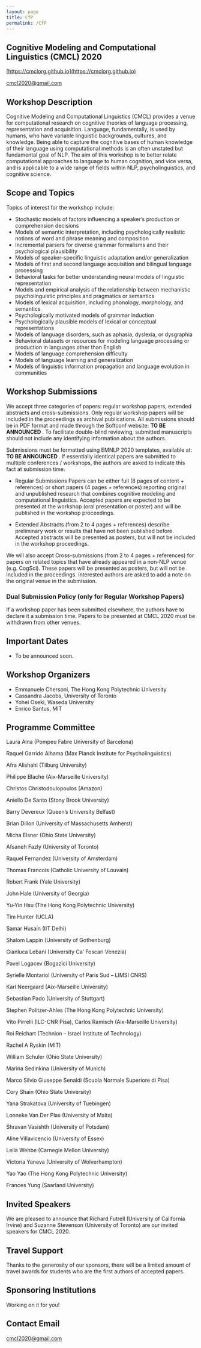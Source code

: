 ```yaml
---
layout: page
title: CfP
permalink: /CfP
---
```


## Cognitive Modeling and Computational Linguistics (CMCL) 2020


[https://cmclorg.github.io](https://cmclorg.github.io)

[cmcl2020@gmail.com](mailto://cmclworkshop2020@gmail.com)


## Workshop Description

Cognitive Modeling and Computational Linguistics (CMCL) provides a venue for computational research on cognitive theories of language processing, representation and acquisition. Language, fundamentally, is used by humans, who have variable linguistic backgrounds, cultures, and knowledge. Being able to capture the cognitive bases of human knowledge of their language using computational methods is an often unstated but fundamental goal of NLP. The aim of this workshop is to better relate computational approaches to language to human cognition, and vice versa, and is applicable to a wide range of fields within NLP, psycholinguistics, and cognitive science.


## Scope and Topics

Topics of interest for the workshop include:

- Stochastic models of factors influencing a speaker’s production or comprehension decisions
- Models of semantic interpretation, including psychologically realistic notions of word and phrase meaning and composition
- Incremental parsers for diverse grammar formalisms and their psychological plausibility
- Models of speaker-specific linguistic adaptation and/or generalization
- Models of first and second language acquisition and bilingual language processing
- Behavioral tasks for better understanding neural models of linguistic representation
- Models and empirical analysis of the relationship between mechanistic psycholinguistic principles and pragmatics or semantics
- Models of lexical acquisition, including phonology, morphology, and semantics
- Psychologically motivated models of grammar induction
- Psychologically plausible models of lexical or conceptual representations
- Models of language disorders, such as aphasia, dyslexia, or dysgraphia
- Behavioral datasets or resources for modeling language processing or production in languages other than English
- Models of language comprehension difficulty
- Models of language learning and generalization
- Models of linguistic information propagation and language evolution in communities


## Workshop Submissions

We accept three categories of papers: regular workshop papers, extended abstracts and cross-submissions. Only regular workshop papers will be included in the proceedings as archival publications. All submissions should be in PDF format and made through the Softconf website: <b> TO BE ANNOUNCED </b>.
To facilitate double-blind reviewing, submitted manuscripts should not include any identifying information about the authors.

Submissions must be formatted using EMNLP 2020 templates, available at: <b> TO BE ANNOUNCED </b>.
If essentially identical papers are submitted to multiple conferences / workshops, the authors are asked to indicate this fact at submission time.

- Regular Submissions Papers can be either full (8 pages of content + references) or short papers (4 pages + references) reporting original and unpublished research that combines cognitive modeling and computational linguistics. Accepted papers are expected to be presented at the workshop (oral presentation or poster) and will be published in the workshop proceedings.

- Extended Abstracts (from 2 to 4 pages + references) describe preliminary work or results that have not been published before. Accepted abstracts will be presented as posters, but will not be included in the workshop proceedings.

We will also accept Cross-submissions (from 2 to 4 pages + references) for papers on related topics that have already appeared in a non-NLP venue (e.g. CogSci). These papers will be presented as posters, but will not be included in the proceedings. Interested authors are asked to add a note on the original venue in the submission.


### Dual Submission Policy (only for Regular Workshop Papers)

If a workshop paper has been submitted elsewhere, the authors have to declare it a submission time.
Papers to be presented at CMCL 2020 must be withdrawn from other venues.


## Important Dates

- To be announced soon.


## Workshop Organizers

* Emmanuele Chersoni, The Hong Kong Polytechnic University
* Cassandra Jacobs, University of Toronto
* Yohei Oseki, Waseda University
* Enrico Santus, MIT


## Programme Committee

Laura Aina (Pompeu Fabre University of Barcelona)

Raquel Garrido Alhama (Max Planck Institute for Psycholinguistics)

Afra Alishahi (Tilburg University)

Philippe Blache (Aix-Marseille University)

Christos Christodoulopoulos (Amazon)

Aniello De Santo (Stony Brook University)

Barry Devereux (Queen’s University Belfast)

Brian Dillon (University of Massachusetts Amherst)

Micha Elsner (Ohio State University)

Afsaneh Fazly (University of Toronto)

Raquel Fernandez (University of Amsterdam)

Thomas Francois (Catholic University of Louvain)

Robert Frank (Yale University)

John Hale (University of Georgia)

Yu-Yin Hsu (The Hong Kong Polytechnic University)

Tim Hunter (UCLA)

Samar Husain (IIT Delhi)

Shalom Lappin (University of Gothenburg)

Gianluca Lebani (University Ca’ Foscari Venezia)

Pavel Logacev (Bogazici University)

Syrielle Montariol (University of Paris Sud – LIMSI CNRS)

Karl Neergaard (Aix-Marseille University)

Sebastian Pado (University of Stuttgart)

Stephen Politzer-Ahles (The Hong Kong Polytechnic University)

Vito Pirrelli (ILC-CNR Pisa), Carlos Ramisch (Aix-Marseille University)

Roi Reichart (Technion – Israel Institute of Technology)

Rachel A Ryskin (MIT)

William Schuler (Ohio State University)

Marina Sedinkina (University of Munich)

Marco Silvio Giuseppe Senaldi (Scuola Normale Superiore di Pisa)

Cory Shain (Ohio State University)

Yana Strakatova (University of Tuebingen)

Lonneke Van Der Plas (University of Malta)

Shravan Vasishth (University of Potsdam)

Aline Villavicencio (University of Essex)

Leila Wehbe (Carnegie Mellon University)

Victoria Yaneva (University of Wolverhampton)

Yao Yao (The Hong Kong Polytechnic University)

Frances Yung (Saarland University)


## Invited Speakers

We are pleased to announce that Richard Futrell (University of California Irvine) and Suzanne Stevenson (University of Toronto) are our invited speakers for CMCL 2020.


## Travel Support 

Thanks to the generosity of our sponsors, there will be a limited amount of travel awards for students who are the first authors of accepted papers.


## Sponsoring Institutions

Working on it for you!


## Contact Email

[cmcl2020@gmail.com](mailto://cmclworkshop2020@gmail.com)

